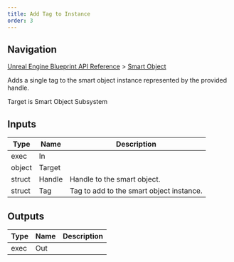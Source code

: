 ```yaml
---
title: Add Tag to Instance
order: 3
---
```

## Navigation

[Unreal Engine Blueprint API Reference](https://dev.epicgames.com/documentation/en-us/unreal-engine/BlueprintAPI) > [Smart Object](https://dev.epicgames.com/documentation/en-us/unreal-engine/BlueprintAPI/SmartObject)

Adds a single tag to the smart object instance represented by the provided handle.

Target is Smart Object Subsystem

## Inputs

| Type | Name | Description |
| --- | --- | --- |
| exec | In |  |
| object | Target |  |
| struct | Handle | Handle to the smart object. |
| struct | Tag | Tag to add to the smart object instance. |

## Outputs

| Type | Name | Description |
| --- | --- | --- |
| exec | Out |  |
